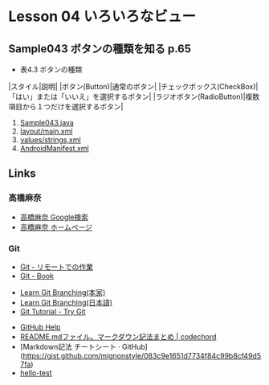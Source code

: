 # Lesson 04 いろいろなビュー 
## Sample043  ボタンの種類を知る p.65
* 表4.3 ボタンの種類

|スタイル|説明|
|ボタン(Button)|通常のボタン|
|チェックボックス(CheckBox)|「はい」または「いいえ」を選択するボタン|
|ラジオボタン(RadioButton)|複数項目から１つだけを選択するボタン|

<ol>
<li><a href="https://github.com/hataka/codingground/blob/master/android/YaSample/Sample043/app/src/main/java/ya/Sample043/Sample043.java" target="_blank">Sample043.java</a></li>
<li><a href="https://github.com/hataka/codingground/blob/master/android/YaSample/Sample043/app/src/main/res/layout/main.xml" target="_blank">layout/main.xml</a></li>
<li><a href="https://github.com/hataka/codingground/blob/master/android/YaSample/Sample043/app/src/main/res/values/strings.xml" target="_blank">values/strings,xml</a></li>
<li><a href="https://github.com/hataka/codingground/blob/master/android/YaSample/Sample043/app/src/main/AndroidManifest.xml" target="_blank">AndroidManifest.xml</a></li>
</ol>

## Links
### 高橋麻奈
* [高橋麻奈 Google検索](https://www.google.co.jp/search?source=hp&ei=_mYhXLuCCY3v-Qbvi5W4CA&q=%E9%AB%98%E6%A9%8B%E9%BA%BB%E5%A5%88&btnK=Google+%E6%A4%9C%E7%B4%A2&oq=%E9%AB%98%E6%A9%8B%E9%BA%BB%E5%A5%88&gs_l=psy-ab.3.0.0l8.74600.99966..112509...8.0..0.1230.5517.7j28j7-1......0....1..gws-wiz.....0..0i4j0i131j0i131i4j0i131i4i37j0i4i37j0i4i10i37j0i10j0i131i23j0i23j0i10i23.YmWTmcQU4BY)
* [高橋麻奈 ホームページ](http://mana.on.coocan.jp/)


### Git
* [Git - リモートでの作業](https://git-scm.com/book/ja/v1/Git-%E3%81%AE%E5%9F%BA%E6%9C%AC-%E3%83%AA%E3%83%A2%E3%83%BC%E3%83%88%E3%81%A7%E3%81%AE%E4%BD%9C%E6%A5%AD)
* [Git - Book](https://git-scm.com/book/ja/v1/)
- [Learn Git Branching(本家)](http://learngitbranching.js.org/)
- [Learn Git Branching(日本語)](http://k.swd.cc/learnGitBranching-ja/)
- [Git Tutorial - Try Git](https://try.github.io/levels/1/challenges/1)
* [GitHub Help](https://help.github.com/categories/writing-on-github/)
* [README.mdファイル。マークダウン記法まとめ | codechord](http://codechord.com/2012/01/readme-markdown/)
* [Markdown記法 チートシート · GitHub] (https://gist.github.com/mignonstyle/083c9e1651d7734f84c99b8cf49d57fa)
* [hello-test](test/test.md)

